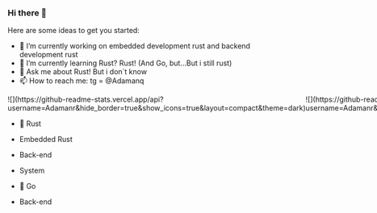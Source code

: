 ### Hi there 👋

Here are some ideas to get you started:

- 🔭 I’m currently working on embedded development rust and backend development rust
- 🌱 I’m currently learning Rust? Rust! (And Go, but...But i still rust) 
- 💬 Ask me about Rust! But i don`t know
- 📫 How to reach me: tg = @Adamanq 
<div style="display:flex"> 
<div>
    ![](https://github-readme-stats.vercel.app/api?username=Adamanr&hide_border=true&show_icons=true&layout=compact&theme=dark)
</div>
<div>
  ![](https://github-readme-stats.vercel.app/api/top-langs/?username=Adamanr&hide_border=true&layout=compact&theme=dark)
</div>
</div>

- 🦀 Rust
- Embedded Rust
- Back-end 
- System 

- 🤙 Go
- Back-end
